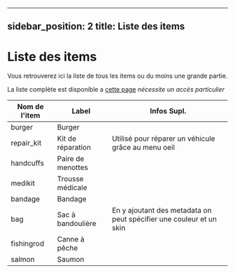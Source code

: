 
---
sidebar_position: 2
title: Liste des items
---

# Liste des items
Vous retrouverez ici la liste de tous les items ou du moins une grande partie.

La liste complète est disponible a [cette page](https://github.com/NewDawn-RP/ox_inventory/blob/main/data/items.lua) *nécessite un accès particulier*

| Nom de l'item | Label | Infos Supl. |
|--|--|--|
|burger|Burger|
|repair_kit|Kit de réparation| Utilisé pour réparer un véhicule grâce au menu oeil
|handcuffs|Paire de menottes
|medikit|Trousse médicale|
|bandage|Bandage|
|bag|Sac à bandoulière| En y ajoutant des metadata on peut spécifier une couleur et un skin
|fishingrod|Canne à pêche|
|salmon|Saumon|
